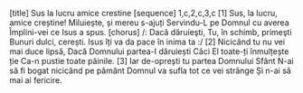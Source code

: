 [title] Sus la lucru amice crestine
[sequence] 1,c,2,c,3,c
[1]
Sus, la lucru, amice creștine!
Miluiește, și mereu s-ajuți
Servindu-L pe Domnul cu averea
Împlini-vei ce Isus a spus.
[chorus]
/: Dacă dăruieşti,
Tu, în schimb, primeşti
Bunuri dulci, cerești.
Isus îți va da pace în inima ta :/
[2]
Nicicând tu nu vei mai duce lipsă,
Dacă Domnului partea-I dăruiești
Căci El toate-ți înmulțește ție
Ca-n pustie toate pâinile.
[3]
Iar de-oprești tu partea Domnului Sfânt
N-ai să fi bogat nicicând pe pământ
Domnul va sufla tot ce vei strânge
Și n-ai să mai ai fericire.

